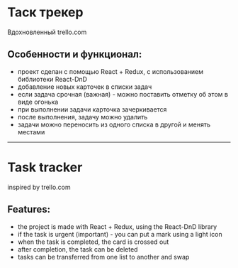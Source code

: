 # Таск трекер
Вдохновленный trello.com

## Особенности и функционал:

- проект сделан с помощью React + Redux, с использованием библиотеки React-DnD
- добавление новых карточек в списки задач
- если задача срочная (важная) - можно поставить отметку об этом в виде огонька
- при выполнении задачи карточка зачеркивается
- после выполнения, задачу можно удалить
- задачи можно переносить из одного списка в другой и менять местами

---------------

# Task tracker
inspired by trello.com

## Features:

- the project is made with React + Redux, using the React-DnD library
- if the task is urgent (important) - you can put a mark using a light icon
- when the task is completed, the card is crossed out
- after completion, the task can be deleted
- tasks can be transferred from one list to another and swap
